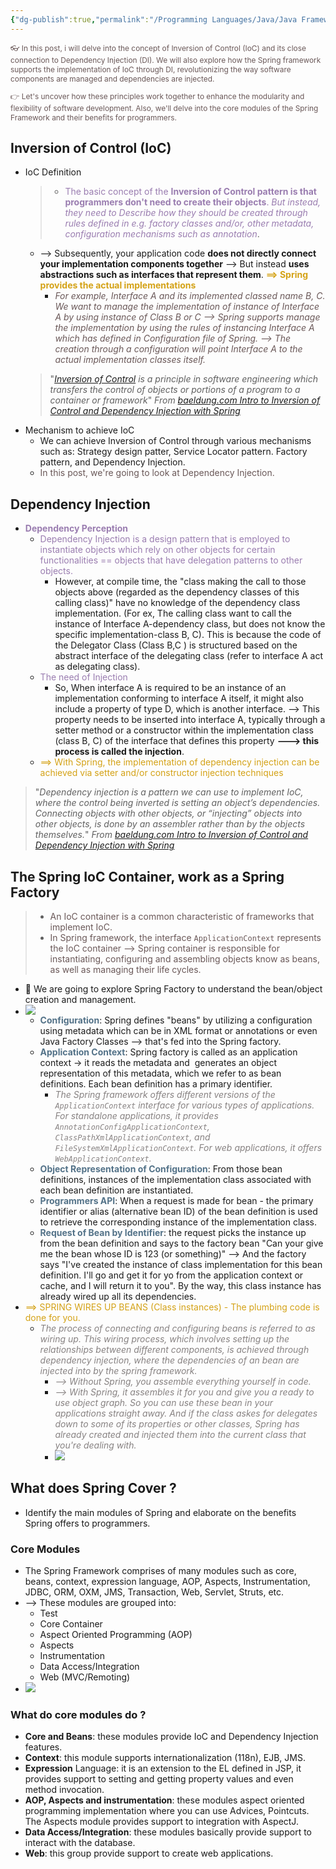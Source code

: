 ```yaml
---
{"dg-publish":true,"permalink":"/Programming Languages/Java/Java Framework/Spring Framework/2 - Dependency Injection/","title":"Spring Dependency Injection","noteIcon":"1","updated":"2024-05-06T16:02:51.904+07:00"}
---
```


<div  style="color:#6a5858; font-size: 85%;">
<p>👓 In this post, i will delve into the concept of Inversion of Control (IoC) and its close connection to Dependency Injection (DI). We will also explore how the Spring framework supports the implementation of IoC through DI, revolutionizing the way software components are managed and dependencies are injected. </p>
<p>👉 Let's uncover how these principles work together to enhance the modularity and flexibility of software development. Also, we'll delve into the core modules of the Spring Framework and their benefits for programmers.</p> </div>

## Inversion of Control (IoC)
- IoC Definition
    > - <span style="color:#9a7db0">The basic concept of the **Inversion of Control pattern is that programmers don't need to create their objects**. *But instead, they need to Describe how they should be created through rules defined in e.g. factory classes and/or, other metadata, configuration mechanisms such as annotation*</span>.
	- --> Subsequently, your application code **does not directly connect your implementation components together** --> But instead **uses abstractions such as interfaces that represent them**. <span style="font-weight:bold; color:#d4a216">==> Spring provides the actual implementations</span>
		- <span style="color:#6a5858">*For example, Interface A and its implemented classed name B, C. We want to manage the implementation of instance of Interface A by using instance of Class B or C --> Spring supports manage the implementation by using the rules of instancing Interface A which has defined in Configuration file of Spring. --> The creation through a configuration will point Interface A to the actual implementation classes itself.*</span>
	> "*[Inversion of Control](https://www.baeldung.com/cs/ioc) is a principle in software engineering which transfers the control of objects or portions of a program to a container or framework*"
	> *From [baeldung.com Intro to Inversion of Control and Dependency Injection with Spring](https://jstobigdata.com/spring/inversion-of-control-and-dependency-injection-in-spring/#google_vignette)* 
- Mechanism to achieve IoC
	- We can achieve Inversion of Control through various mechanisms such as: Strategy design patter, Service Locator pattern. Factory pattern, and Dependency Injection.
	- <span style="color:#6a5858">In this post, we're going to look at Dependency Injection.</span>

## Dependency Injection
- <span style="color:#9a7db0">**Dependency Perception**</span>
	- <span style="color:#9a7db0">Dependency Injection is a design pattern that is employed to instantiate objects which rely on other objects for certain functionalities == objects that have delegation patterns to other objects.</span>
		- However, at compile time, the "class making the call to those objects above (regarded as the dependency classes of this calling class)" have no knowledge of the dependency class implementation. (For ex, The calling class want to call the instance of Interface A-dependency class, but does not know the specific implementation-class B, C). This is because the code of the Delegator Class (Class B,C ) is structured based on the abstract interface of the delegating class (refer to interface A act as delegating class).
	- <span style="color:#9a7db0">The need of Injection</span>
		- So, When interface A is required to be an instance of an implementation conforming to interface A itself, it might also include a property of type D, which is another interface. --> This property needs to be inserted into interface A, typically through a setter method or a constructor within the implementation class (class B, C) of the interface that defines this property **---> this process is called the injection**.
	- <span style="color:#d4a216">==> With Spring, the implementation of dependency injection can be achieved via setter and/or constructor injection techniques</span> 
> "*Dependency injection is a pattern we can use to implement IoC, where the control being inverted is setting an object’s dependencies. Connecting objects with other objects, or “injecting” objects into other objects, is done by an assembler rather than by the objects themselves.*"
> *From [baeldung.com Intro to Inversion of Control and Dependency Injection with Spring](https://jstobigdata.com/spring/inversion-of-control-and-dependency-injection-in-spring/#google_vignette)*

## The Spring IoC Container, work as a Spring Factory
> - <span style="color:#6a5858">An IoC container is a common characteristic of frameworks that implement IoC.</span>
> - <span style="color:#6a5858">In Spring framework, the interface `ApplicationContext` represents the IoC container --> Spring container is responsible for instantiating, configuring and assembling objects know as beans, as well as managing their life cycles.</span> 
- 🔎 We are going to explore Spring Factory to understand the bean/object creation and management.
- ![](https://i.imgur.com/GPlq5XJ.png)
	- <span style="color:#537288">**Configuration**</span>: Spring defines "beans" by utilizing a configuration using metadata which can be in XML format or annotations or even Java Factory Classes --> that's fed into the Spring factory.
	- <span style="color:#537288">**Application Context**</span>: Spring factory is called as an application context -> it reads the metadata and  generates an object representation of this metadata, which we refer to as bean definitions. Each bean definition has a primary identifier.
		- <span style="color:#878282">*The Spring framework offers different versions of the `ApplicationContext` interface for various types of applications. For standalone applications, it provides `AnnotationConfigApplicationContext`, `ClassPathXmlApplicationContext`, and `FileSystemXmlApplicationContext`. For web applications, it offers `WebApplicationContext`.*</span> 
	- <span style="color:#537288">**Object Representation of Configuration**</span>: From those bean definitions, instances of the implementation class associated with each bean definition are instantiated.
	- <span style="color:#537288">**Programmers API**</span>: When a request is made for bean - the primary identifier or alias (alternative bean ID) of the bean definition is used to retrieve the corresponding instance of the implementation class. 
	- <span style="color:#537288">**Request of Bean by Identifier**</span>: the request picks the instance up from the bean definition and says to the factory bean "Can your give me the bean whose ID is 123 (or something)" --> And the factory says "I've created the instance of class implementation for this bean definition. I'll go and get it for yo from the application context or cache, and I will return it to you". By the way, this class instance has already wired up all its dependencies.
- <span style="color:#d4a216">==> SPRING WIRES UP BEANS (Class instances) - The plumbing code is done for you.</span>
	- <span style="color:#878282">*The process of connecting and configuring beans is referred to as wiring up. This wiring process, which involves setting up the relationships between different components, is achieved through dependency injection, where the dependencies of an bean are injected into by the spring framework.*</span>
		- <span style="color:#878282">*--> Without Spring, you assemble everything yourself in code.*</span>
		- <span style="color:#878282">*--> With Spring, it assembles it for you and give you a ready to use object graph. So you can use these bean in your applications straight away. And if the class askes for delegates down to some of its properties or other classes, Spring has already created and injected them into the current class that you're dealing with.*</span>
		- ![](https://i.imgur.com/1BcwU8C.png)


## What does Spring Cover ?
- Identify the main modules of Spring and elaborate on the benefits Spring offers to programmers.
### Core Modules
- The Spring Framework comprises of many modules such as core, beans, context, expression language, AOP, Aspects, Instrumentation, JDBC, ORM, OXM, JMS, Transaction, Web, Servlet, Struts, etc.
- --> These modules are grouped into:
	- Test
	- Core Container
	- Aspect Oriented Programming (AOP)
	- Aspects
	- Instrumentation
	- Data Access/Integration 
	- Web (MVC/Remoting)
- ![](https://i.imgur.com/oKpJ9Oh.png)

### What do core modules do ?
- **Core and Beans**: these modules provide IoC and Dependency Injection features.
- **Context**: this module supports internationalization (118n), EJB, JMS.
- **Expression** Language: it is an extension to the EL defined in JSP, it provides support to setting and getting property values and even method invocation.
- **AOP, Aspects and instrumentation**: these modules aspect oriented programming implementation where you can use Advices, Pointcuts. The Aspects module provides support to integration with AspectJ.
- **Data Access/Integration**: these modules basically provide support to interact with the database.
- **Web**: this group provide support to create web applications.

